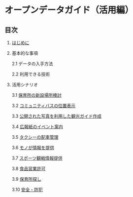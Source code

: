﻿# オープンデータガイド（活用編）

## 目次

1. [はじめに](intro.md)

2. 基本的な事項

    2.1 データの入手方法

    2.2 利用できる技術

3. 活用シナリオ

    3.1 [保育所の新設場所検討](scenario-new-nursery.md)

    3.2 [コミュニティバスの位置表示](scenario-community-bus.md)

    3.3 [公開された写真を利用した観光ガイド作成](scenario-tourguide.md)

    3.4 [広報紙のイベント案内](scenario-event.md)

    3.5 [タクシーの配車管理](scenario-taxi.md)

    3.6 [モノが情報を提供](scenario-iot.md)

    3.7 [スポーツ観戦情報提供](scenario-sports.md)

    3.8 [食品営業許可](scenario-food-permit.md)

    3.9 [保育所探し](scenario-find-nursery.md)

    3.10 [安全・防犯](scenario-security.md)


